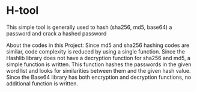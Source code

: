 # H-tool
 This simple tool is generally used to hash (sha256, md5, base64) a password and crack a hashed password

About the codes in this Project:
Since md5 and sha256 hashing codes are similar, code complexity is reduced by using a single function. 
Since the Hashlib library does not have a decryption function for sha256 and md5, a simple function is written. 
This function hashes the passwords in the given word list and looks for similarities between them and the given hash value. 
Since the Base64 library has both encryption and decryption functions, no additional function is written.
